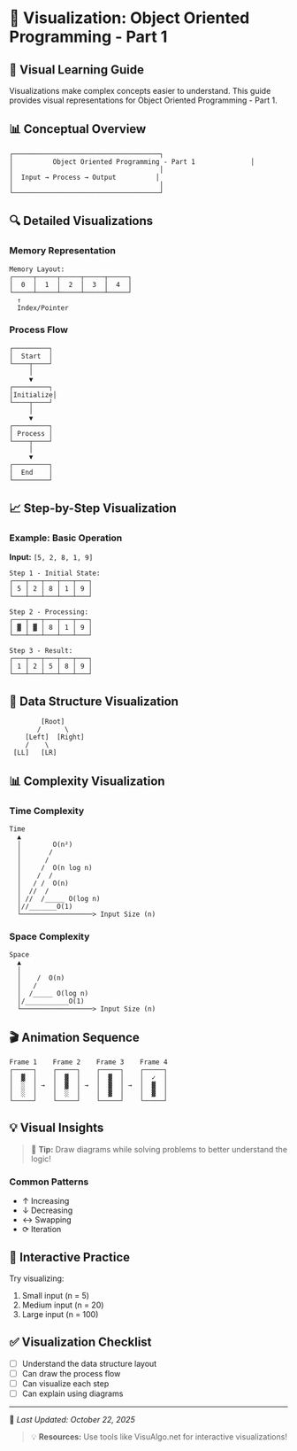 # 🎨 Visualization: Object Oriented Programming - Part 1

## 🌟 Visual Learning Guide

Visualizations make complex concepts easier to understand. This guide provides visual representations for Object Oriented Programming - Part 1.

## 📊 Conceptual Overview

```
┌─────────────────────────────────────┐
│          Object Oriented Programming - Part 1              │
│                                     │
│  Input → Process → Output          │
│                                     │
└─────────────────────────────────────┘
```

## 🔍 Detailed Visualizations

### Memory Representation

```
Memory Layout:
┌─────┬─────┬─────┬─────┬─────┐
│  0  │  1  │  2  │  3  │  4  │
└─────┴─────┴─────┴─────┴─────┘
  ↑
  Index/Pointer
```

### Process Flow

```
┌─────────┐
│  Start  │
└────┬────┘
     │
     ▼
┌─────────┐
│Initialize│
└────┬────┘
     │
     ▼
┌─────────┐
│ Process │
└────┬────┘
     │
     ▼
┌─────────┐
│  End    │
└─────────┘
```

## 📈 Step-by-Step Visualization

### Example: Basic Operation

**Input:** `[5, 2, 8, 1, 9]`

```
Step 1 - Initial State:
┌───┬───┬───┬───┬───┐
│ 5 │ 2 │ 8 │ 1 │ 9 │
└───┴───┴───┴───┴───┘

Step 2 - Processing:
┌───┬───┬───┬───┬───┐
│ ▓ │ ▓ │ 8 │ 1 │ 9 │
└───┴───┴───┴───┴───┘

Step 3 - Result:
┌───┬───┬───┬───┬───┐
│ 1 │ 2 │ 5 │ 8 │ 9 │
└───┴───┴───┴───┴───┘
```

## 🌳 Data Structure Visualization

```
        [Root]
       /      \
    [Left]  [Right]
    /    \
 [LL]   [LR]
```

## 📊 Complexity Visualization

### Time Complexity

```
Time
  ▲
  │        O(n²)
  │       /
  │      /
  │     /  O(n log n)
  │    /  /
  │   / /  O(n)
  │  //  /
  │ //  /_____ O(log n)
  │//_______O(1)
  └──────────────────> Input Size (n)
```

### Space Complexity

```
Space
  ▲
  │     
  │    /  O(n)
  │   /
  │  /_____ O(log n)
  │/___________O(1)
  └──────────────────> Input Size (n)
```

## 🎬 Animation Sequence

```
Frame 1    Frame 2    Frame 3    Frame 4
┌─────┐    ┌─────┐    ┌─────┐    ┌─────┐
│  ▓  │    │  ▓  │    │  ▓  │    │  ✓  │
│  ░  │ →  │  ▓  │ →  │  ▓  │ →  │  ▓  │
│  ░  │    │  ░  │    │  ▓  │    │  ▓  │
└─────┘    └─────┘    └─────┘    └─────┘
```

## 💡 Visual Insights

> 🎨 **Tip:** Draw diagrams while solving problems to better understand the logic!

### Common Patterns
- ↑ Increasing
- ↓ Decreasing
- ↔ Swapping
- ⟳ Iteration

## 🔗 Interactive Practice

Try visualizing:
1. Small input (n = 5)
2. Medium input (n = 20)
3. Large input (n = 100)

## ✅ Visualization Checklist

- [ ] Understand the data structure layout
- [ ] Can draw the process flow
- [ ] Can visualize each step
- [ ] Can explain using diagrams

---
📅 *Last Updated: October 22, 2025*

> 💡 **Resources:** Use tools like VisuAlgo.net for interactive visualizations!
